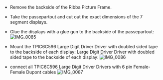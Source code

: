 - Remove the backside of the Ribba Picture Frame.
- Take the passepartout and cut out the exact dimensions of the 7 segment displays.
- Glue the displays with a glue gun to the backside of the passepartout:
![IMG_0085](https://github.com/rvangelder11/Big-Digital-clock-with-5-inch-displays/assets/90907092/b80e2824-63c6-4492-b90e-241433148755)

- Mount the TPIC6C596 Large Digit Driver Driver with doubled sided tape to the backside of each display: Large Digit Driver Driver with doubled sided tape to the backside of each display:
![IMG_0086](https://github.com/rvangelder11/Big-Digital-clock-with-5-inch-displays/assets/90907092/7dbeb451-653f-4299-ad17-d1d50ec8e2aa)

- connect all TPIC6C596 Large Digit Driver Drivers with 6 pin Female-Female Dupont cables
![IMG_0087](https://github.com/rvangelder11/Big-Digital-clock-with-5-inch-displays/assets/90907092/aabc6fd4-c220-4dae-b6e4-b8bf9c73aef2)



